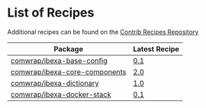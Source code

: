 # List of Recipes

Additional recipes can be found on the [Contrib Recipes Repository](https://github.com/symfony/recipes-contrib/blob/flex/main/RECIPES.md)

| Package | Latest Recipe |
| --- | --- |
| [comwrap/ibexa-base-config](https://packagist.org/packages/comwrap/ibexa-base-config) | [0.1](comwrap/ibexa-base-config/0.1) |
| [comwrap/ibexa-core-components](https://packagist.org/packages/comwrap/ibexa-core-components) | [2.0](comwrap/ibexa-core-components/2.0) |
| [comwrap/ibexa-dictionary](https://packagist.org/packages/comwrap/ibexa-dictionary) | [1.0](comwrap/ibexa-dictionary/1.0) |
| [comwrap/ibexa-docker-stack](https://packagist.org/packages/comwrap/ibexa-docker-stack) | [0.1](comwrap/ibexa-docker-stack/0.1) |